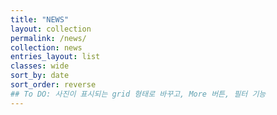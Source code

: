 ```yaml
---
title: "NEWS"
layout: collection
permalink: /news/
collection: news
entries_layout: list
classes: wide
sort_by: date
sort_order: reverse  
## To DO: 사진이 표시되는 grid 형태로 바꾸고, More 버튼, 필터 기능
---
```



